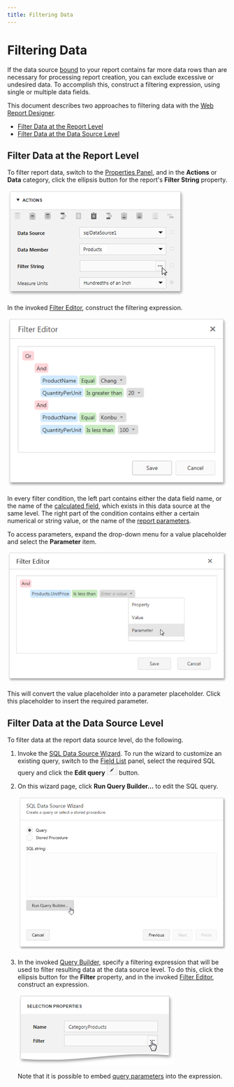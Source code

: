```yaml
---
title: Filtering Data
---
```

# Filtering Data
If the data source [bound](../../../../../interface-elements-for-web/articles/report-designer/creating-reports/providing-data/bind-a-report-to-data.md) to your report contains far more data rows than are necessary for processing report creation, you can exclude excessive or undesired data. To accomplish this, construct a filtering expression, using single or multiple data fields.

This document describes two approaches to filtering data with the [Web Report Designer](../../../../../interface-elements-for-web/articles/report-designer.md).
* [Filter Data at the Report Level](#report)
* [Filter Data at the Data Source Level](#datasource)

## <a name="report"/>Filter Data at the Report Level
To filter report data, switch to the [Properties Panel](../../../../../interface-elements-for-web/articles/report-designer/interface-elements/properties-panel.md), and in the **Actions** or **Data** category, click the ellipsis button for the report's **Filter String** property.

![filter-editor-filter-string](../../../../images/Img118363.png)

In the invoked [Filter Editor](../../../../../interface-elements-for-web/articles/report-designer/interface-elements/filter-editor.md), construct the filtering expression.

![filter-editor-condition](../../../../images/Img118364.png)

In every filter condition, the left part contains either the data field name, or the name of the [calculated field](../../../../../interface-elements-for-web/articles/report-designer/creating-reports/providing-data/calculated-fields.md), which exists in this data source at the same level. The right part of the condition contains either a certain numerical or string value, or the name of the [report parameters](../../../../../interface-elements-for-web/articles/report-designer/creating-reports/providing-data/report-parameters.md).
 

To access parameters, expand the drop-down menu for a value placeholder and select the **Parameter** item.

![sql-data-source-wizard-filter-editor](../../../../images/Img118471.png)

This will convert the value placeholder into a parameter placeholder. Click this placeholder to insert the required parameter.

## <a name="datasource"/>Filter Data at the Data Source Level
To filter data at the report data source level, do the following.
1. Invoke the [SQL Data Source Wizard](../../../../../interface-elements-for-web/articles/report-designer/wizards/sql-data-source-wizard.md). To run the wizard to customize an existing query, switch to the [Field List](../../../../../interface-elements-for-web/articles/report-designer/interface-elements/field-list.md) panel, select the required SQL query and click the **Edit query** ![web-report-designer-edit-query](../../../../images/Img118475.png) button.
2. On this wizard page, click **Run Query Builder...** to edit the SQL query.
	
	![sql-data-source-wizard-run-query-builder](../../../../images/Img118468.png)
3. In the invoked [Query Builder](../../../../../interface-elements-for-web/articles/report-designer/interface-elements/query-builder.md), specify a filtering expression that will be used to filter resulting data at the data source level. To do this, click the ellipsis button for the **Filter** property, and in the invoked [Filter Editor](../../../../../interface-elements-for-web/articles/report-designer/interface-elements/filter-editor.md), construct an expression.
	
	![sql-data-source-wizard-filter](../../../../images/Img118470.png)
	
	Note that it is possible to embed [query parameters](../../../../../interface-elements-for-web/articles/report-designer/creating-reports/providing-data/query-parameters.md) into the expression.